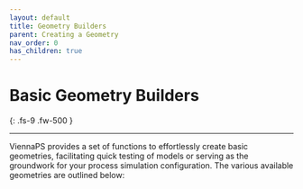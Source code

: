 ```yaml
---
layout: default
title: Geometry Builders
parent: Creating a Geometry
nav_order: 0
has_children: true
---
```


# Basic Geometry Builders
{: .fs-9 .fw-500 }

---

ViennaPS provides a set of functions to effortlessly create basic geometries, facilitating quick testing of models or serving as the groundwork for your process simulation configuration. The various available geometries are outlined below: